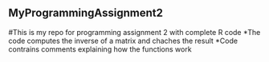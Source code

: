 ## MyProgrammingAssignment2
#This is my repo for programming assignment 2 with complete R code
*The code computes the inverse of a matrix and chaches the result
*Code contrains comments explaining how the functions work
